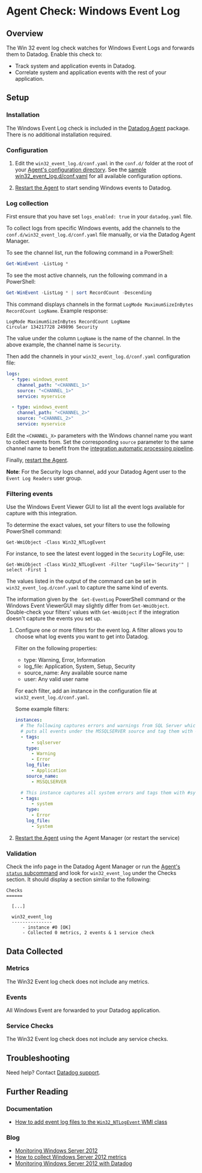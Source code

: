 # Agent Check: Windows Event Log

## Overview

The Win 32 event log check watches for Windows Event Logs and forwards them to Datadog. Enable this check to:

- Track system and application events in Datadog.
- Correlate system and application events with the rest of your application.

## Setup

### Installation

The Windows Event Log check is included in the [Datadog Agent][1] package. There is no additional installation required.

### Configuration

1. Edit the `win32_event_log.d/conf.yaml` in the `conf.d/` folder at the root of your [Agent's configuration directory][2]. See the [sample win32_event_log.d/conf.yaml][3] for all available configuration options.

2. [Restart the Agent][4] to start sending Windows events to Datadog.

### Log collection

First ensure that you have set `logs_enabled: true` in your `datadog.yaml` file.

To collect logs from specific Windows events, add the channels to the `conf.d/win32_event_log.d/conf.yaml` file manually, or via the Datadog Agent Manager.

To see the channel list, run the following command in a PowerShell:

```powershell
Get-WinEvent -ListLog *
```

To see the most active channels, run the following command in a PowerShell:

```powershell
Get-WinEvent -ListLog * | sort RecordCount -Descending
```

This command displays channels in the format `LogMode MaximumSizeInBytes RecordCount LogName`. Example response:

```text
LogMode MaximumSizeInBytes RecordCount LogName
Circular 134217728 249896 Security
```

The value under the column `LogName` is the name of the channel. In the above example, the channel name is `Security`.

Then add the channels in your `win32_event_log.d/conf.yaml` configuration file:

```yaml
logs:
  - type: windows_event
    channel_path: "<CHANNEL_1>"
    source: "<CHANNEL_1>"
    service: myservice

  - type: windows_event
    channel_path: "<CHANNEL_2>"
    source: "<CHANNEL_2>"
    service: myservice
```

Edit the `<CHANNEL_X>` parameters with the Windows channel name you want to collect events from.
Set the corresponding `source` parameter to the same channel name to benefit from the [integration automatic processing pipeline][5].

Finally, [restart the Agent][4].

**Note**: For the Security logs channel, add your Datadog Agent user to the `Event Log Readers` user group.

### Filtering events

Use the Windows Event Viewer GUI to list all the event logs available for capture with this integration.

To determine the exact values, set your filters to use the following PowerShell command:

```text
Get-WmiObject -Class Win32_NTLogEvent
```

For instance, to see the latest event logged in the `Security` LogFile, use:

```text
Get-WmiObject -Class Win32_NTLogEvent -Filter "LogFile='Security'" | select -First 1
```

The values listed in the output of the command can be set in `win32_event_log.d/conf.yaml` to capture the same kind of events.

<div class="alert alert-info">
The information given by the  <code> Get-EventLog</code> PowerShell command or the Windows Event ViewerGUI may slightly differ from <code>Get-WmiObject</code>.<br>
Double-check your filters' values with <code>Get-WmiObject</code> if the integration doesn't capture the events you set up.
</div>

1. Configure one or more filters for the event log. A filter allows you to choose what log events you want to get into Datadog.

    Filter on the following properties:

      - type: Warning, Error, Information
      - log_file: Application, System, Setup, Security
      - source_name: Any available source name
      - user: Any valid user name

    For each filter, add an instance in the configuration file at `win32_event_log.d/conf.yaml`.

    Some example filters:

   ```yaml
   instances:
     # The following captures errors and warnings from SQL Server which
     # puts all events under the MSSQLSERVER source and tag them with #sqlserver.
     - tags:
         - sqlserver
       type:
         - Warning
         - Error
       log_file:
         - Application
       source_name:
         - MSSQLSERVER

     # This instance captures all system errors and tags them with #system.
     - tags:
         - system
       type:
         - Error
       log_file:
         - System
   ```

2. [Restart the Agent][4] using the Agent Manager (or restart the service)

### Validation

Check the info page in the Datadog Agent Manager or run the [Agent's `status` subcommand][6] and look for `win32_event_log` under the Checks section. It should display a section similar to the following:

```shell
Checks
======

  [...]

  win32_event_log
  ---------------
      - instance #0 [OK]
      - Collected 0 metrics, 2 events & 1 service check
```

## Data Collected

### Metrics

The Win32 Event log check does not include any metrics.

### Events

All Windows Event are forwarded to your Datadog application.

### Service Checks

The Win32 Event log check does not include any service checks.

## Troubleshooting

Need help? Contact [Datadog support][7].

## Further Reading

### Documentation

- [How to add event log files to the `Win32_NTLogEvent` WMI class][8]

### Blog

- [Monitoring Windows Server 2012][9]
- [How to collect Windows Server 2012 metrics][10]
- [Monitoring Windows Server 2012 with Datadog][11]

[1]: https://app.datadoghq.com/account/settings#agent/windows
[2]: https://docs.datadoghq.com/agent/guide/agent-configuration-files/#agent-configuration-directory
[3]: https://github.com/DataDog/integrations-core/blob/master/win32_event_log/datadog_checks/win32_event_log/data/conf.yaml.example
[4]: https://docs.datadoghq.com/agent/guide/agent-commands/#start-stop-and-restart-the-agent
[5]: https://docs.datadoghq.com/logs/processing/pipelines/#integration-pipelines
[6]: https://docs.datadoghq.com/agent/guide/agent-commands/#agent-status-and-information
[7]: https://docs.datadoghq.com/help/
[8]: https://docs.datadoghq.com/integrations/faq/how-to-add-event-log-files-to-the-win32-ntlogevent-wmi-class/
[9]: https://www.datadoghq.com/blog/monitoring-windows-server-2012
[10]: https://www.datadoghq.com/blog/collect-windows-server-2012-metrics
[11]: https://www.datadoghq.com/blog/windows-server-monitoring
